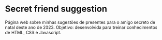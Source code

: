 # Secret friend suggestion
 Página web sobre minhas sugestões de presentes para o amigo secreto de natal deste ano de 2023.
 Objetivo: desenvolvida para treinar conhecimentos de HTML, CSS e Javascript.
